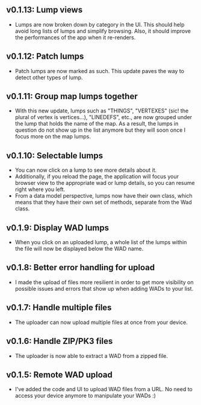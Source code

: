 
## v0.1.13: Lump views

* Lumps are now broken down by category in the UI. This should help avoid long lists of lumps and simplify browsing. Also, it should improve the performances of the app when it re-renders.

## v0.1.12: Patch lumps

* Patch lumps are now marked as such. This update paves the way to detect other types of lump.

## v0.1.11: Group map lumps together

* With this new update, lumps such as "THINGS", "VERTEXES" (sic! the plural of vertex is vertices...), "LINEDEFS", etc., are now grouped under the lump that holds the name of the map. As a result, the lumps in question do not show up in the list anymore but they will soon once I focus more on the map lumps.

## v0.1.10: Selectable lumps

* You can now click on a lump to see more details about it.
* Additionally, if you reload the page, the application will focus your browser view to the appropriate wad or lump details, so you can resume right where you left.
* From a data model perspective, lumps now have their own class, which means that they have their own set of methods, separate from the Wad class.

## v0.1.9: Display WAD lumps

* When you click on an uploaded lump, a whole list of the lumps within the file will now be displayed below the WAD name.

## v0.1.8: Better error handling for upload

* I made the upload of files more resilient in order to get more visibility on possible issues and errors that show up when adding WADs to your list.

## v0.1.7: Handle multiple files

* The uploader can now upload multiple files at once from your device.

## v0.1.6: Handle ZIP/PK3 files

* The uploader is now able to extract a WAD from a zipped file.

## v0.1.5: Remote WAD upload

* I've added the code and UI to upload WAD files from a URL. No need to access your device anymore to manipulate your WADs :)